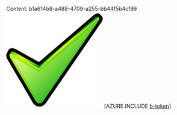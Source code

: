 Content: b1a614b8-a488-4709-a255-bb44f5b4cf99![image](52fc9eca-394d-4d33-bb27-e10c45e3544e.png)
[AZURE.INCLUDE [b-token](025bc00e-cf33-47ee-99e9-549ff59a2430.md)]
